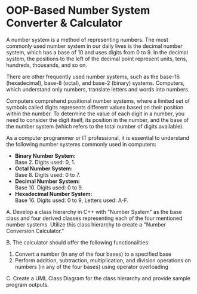 <h1>OOP-Based Number System Converter & Calculator</h1>

<p>A number system is a method of representing numbers. The most commonly used number system in our daily lives is the decimal number system, which has a base of 10 and uses digits from 0 to 9. In the decimal system, the positions to the left of the decimal point represent units, tens, hundreds, thousands, and so on.</p>

<p>There are other frequently used number systems, such as the base-16 (hexadecimal), base-8 (octal), and base-2 (binary) systems. Computers, which understand only numbers, translate letters and words into numbers.</p>

<p>Computers comprehend positional number systems, where a limited set of symbols called digits represents different values based on their position within the number. To determine the value of each digit in a number, you need to consider the digit itself, its position in the number, and the base of the number system (which refers to the total number of digits available).</p>

<p>As a computer programmer or IT professional, it is essential to understand the following number systems commonly used in computers:</p>
<ul>
<li><strong>Binary Number System:</strong><br>
Base 2. Digits used: 0, 1.</li>

<li><strong>Octal Number System:</strong><br>
Base 8. Digits used: 0 to 7.</li>

<li><strong>Decimal Number System:</strong><br>
Base 10. Digits used: 0 to 9.</li>

<li><strong>Hexadecimal Number System:</strong><br>
Base 16. Digits used: 0 to 9, Letters used: A-F.</li>
</ul>

<p>A. Develop a class hierarchy in C++ with "Number System" as the base class and four derived classes representing each of the four mentioned number systems. Utilize this class hierarchy to create a "Number Conversion Calculator."</p>

<p>B. The calculator should offer the following functionalities:</p>
<ol>
<li>Convert a number (in any of the four bases) to a specified base</li>
<li>Perform addition, subtraction, multiplication, and division operations on numbers (in any of the four bases) using operator overloading</li>
</ol>

<p>C. Create a UML Class Diagram for the class hierarchy and provide sample program outputs.</p>